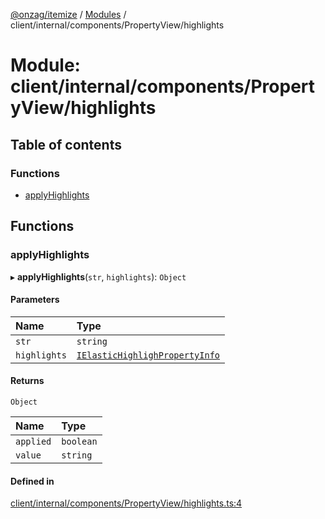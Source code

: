 [@onzag/itemize](../README.md) / [Modules](../modules.md) / client/internal/components/PropertyView/highlights

# Module: client/internal/components/PropertyView/highlights

## Table of contents

### Functions

- [applyHighlights](client_internal_components_PropertyView_highlights.md#applyhighlights)

## Functions

### applyHighlights

▸ **applyHighlights**(`str`, `highlights`): `Object`

#### Parameters

| Name | Type |
| :------ | :------ |
| `str` | `string` |
| `highlights` | [`IElasticHighlighPropertyInfo`](../interfaces/base_Root_Module_ItemDefinition_PropertyDefinition_types.IElasticHighlighPropertyInfo.md) |

#### Returns

`Object`

| Name | Type |
| :------ | :------ |
| `applied` | `boolean` |
| `value` | `string` |

#### Defined in

[client/internal/components/PropertyView/highlights.ts:4](https://github.com/onzag/itemize/blob/f2db74a5/client/internal/components/PropertyView/highlights.ts#L4)
